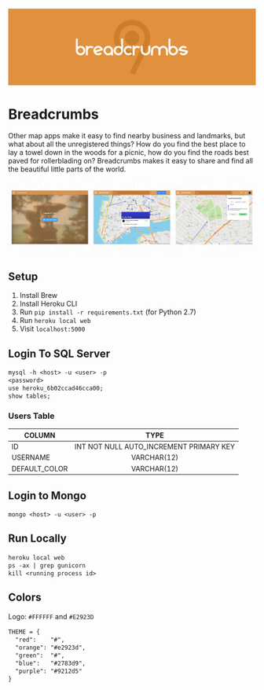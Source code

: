 ![Breadcrumbs Logo](https://raw.githubusercontent.com/pjflanagan/breadcrumbs/master/_readme/header.png)

# Breadcrumbs

Other map apps make it easy to find nearby business and landmarks, but what about all the unregistered things? How do you find the best place to lay a towel down in the woods for a picnic, how do you find the roads best paved for rollerblading on? Breadcrumbs makes it easy to share and find all the beautiful little parts of the world.

![Breadcrumbs Screenshots](https://raw.githubusercontent.com/pjflanagan/breadcrumbs/master/_readme/screenshots.png)

## Setup
1. Install Brew
2. Install Heroku CLI
3. Run `pip install -r requirements.txt` (for Python 2.7)
4. Run `heroku local web`
5. Visit `localhost:5000`

## Login To SQL Server
```
mysql -h <host> -u <user> -p
<password>
use heroku_6b02ccad46cca00;
show tables;
```

### Users Table
| COLUMN        | TYPE                                    |
| ------------- |:---------------------------------------:|
| ID            | INT NOT NULL AUTO_INCREMENT PRIMARY KEY | INCORRECT (SEE user_table.sql)
| USERNAME      | VARCHAR(12)                             |
| DEFAULT_COLOR | VARCHAR(12)                             |

## Login to Mongo
```
mongo <host> -u <user> -p
```

## Run Locally
```
heroku local web
ps -ax | grep gunicorn
kill <running process id>
```

## Colors

Logo: `#FFFFFF` and `#E2923D`

```
THEME = {
  "red":    "#",
  "orange": "#e2923d",
  "green":  "#", 
  "blue":   "#2783d9",
  "purple": "#9212d5"
}
```
